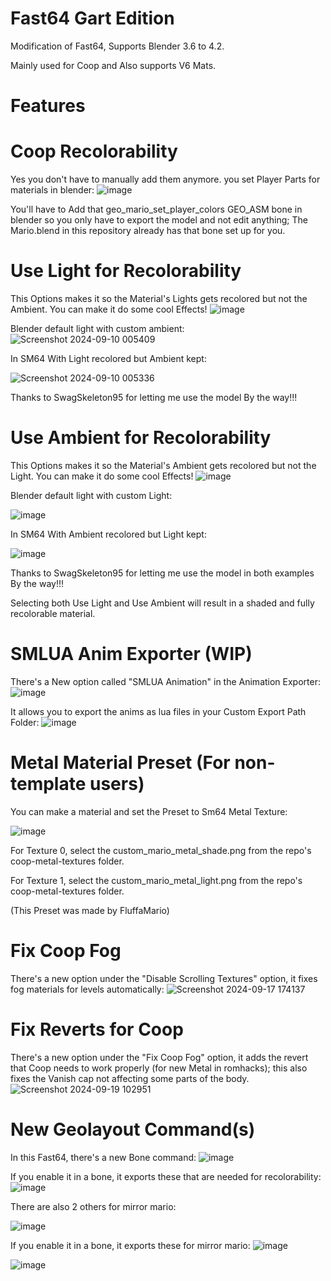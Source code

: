 # Fast64 Gart Edition

Modification of Fast64, Supports Blender 3.6 to 4.2.

Mainly used for Coop and Also supports V6 Mats.

# Features

# Coop Recolorability

Yes you don't have to manually add them anymore. you set Player Parts for materials in blender:
![image](https://github.com/user-attachments/assets/7df8d560-8bb0-4850-b9c1-05ba70a58ba8)
 
You'll have to Add that geo_mario_set_player_colors GEO_ASM bone in blender so you only have to export the model and not edit anything; The Mario.blend in this repository already has that bone set up for you.

# Use Light for Recolorability

This Options makes it so the Material's Lights gets recolored but not the Ambient. You can make it do some cool Effects!
![image](https://github.com/user-attachments/assets/cc9d45bc-5f92-4ae2-ae6a-da1e48f340f3)


Blender default light with custom ambient:
![Screenshot 2024-09-10 005409](https://github.com/user-attachments/assets/2bec3301-bad5-419a-ae86-d7eaceda76b4)


In SM64 With Light recolored but Ambient kept:

![Screenshot 2024-09-10 005336](https://github.com/user-attachments/assets/ec5c5cd7-b779-4157-a1bb-afa80e01bcc9)

Thanks to SwagSkeleton95 for letting me use the model By the way!!!

# Use Ambient for Recolorability

This Options makes it so the Material's Ambient gets recolored but not the Light. You can make it do some cool Effects!
![image](https://github.com/user-attachments/assets/c6d73da1-a150-40b0-8500-0e32166e3bb3)


Blender default light with custom Light:


![image](https://github.com/user-attachments/assets/52f26fd9-b22b-468b-ace9-f75b4f7198f8)


In SM64 With Ambient recolored but Light kept:

![image](https://github.com/user-attachments/assets/379b3f56-7b06-40c5-8a1c-27f7291afc2a)

Thanks to SwagSkeleton95 for letting me use the model in both examples By the way!!!

Selecting both Use Light and Use Ambient will result in a shaded and fully recolorable material.

# SMLUA Anim Exporter (WIP)

There's a New option called "SMLUA Animation" in the Animation Exporter:
![image](https://github.com/user-attachments/assets/7788c9bb-46bc-42ec-8cda-1ec100686161)

It allows you to export the anims as lua files in your Custom Export Path Folder:
![image](https://github.com/user-attachments/assets/5e6a37cb-d33c-4dd1-b03b-a292e2964ab4)

# Metal Material Preset (For non-template users)

You can make a material and set the Preset to Sm64 Metal Texture:


![image](https://github.com/user-attachments/assets/575eb393-df11-4bbc-ab27-bf10db7a9eab)



For Texture 0, select the custom_mario_metal_shade.png from the repo's coop-metal-textures folder.

For Texture 1, select the custom_mario_metal_light.png from the repo's coop-metal-textures folder.

(This Preset was made by FluffaMario)

# Fix Coop Fog

There's a new option under the "Disable Scrolling Textures" option, it fixes fog materials for levels automatically:
![Screenshot 2024-09-17 174137](https://github.com/user-attachments/assets/168e7b52-1439-4612-b916-81ce4be3d854)

# Fix Reverts for Coop

There's a new option under the "Fix Coop Fog" option, it adds the revert that Coop needs to work properly (for new Metal in romhacks); this also fixes the Vanish cap not affecting some parts of the body.
![Screenshot 2024-09-19 102951](https://github.com/user-attachments/assets/17e04012-9500-41bb-ab96-e01c8563a11b)

# New Geolayout Command(s)

In this Fast64, there's a new Bone command:
![image](https://github.com/user-attachments/assets/b65e1cb7-e8c8-432f-9aeb-3c156fa48cf9)

If you enable it in a bone, it exports these that are needed for recolorability:
![image](https://github.com/user-attachments/assets/d945d3ff-7b3b-4f03-bb87-89d6aa3ceb60)

There are also 2 others for mirror mario:

![image](https://github.com/user-attachments/assets/4f6a8a6e-ab7d-49a8-a8a5-ef0c776945d6)

If you enable it in a bone, it exports these for mirror mario:
![image](https://github.com/user-attachments/assets/b5a1904c-9f46-4e0b-b419-7e5c1f10d4bc)

![image](https://github.com/user-attachments/assets/f84e62b0-7e75-4aa8-942a-83149abef9ce)


